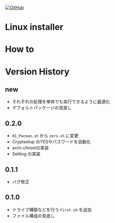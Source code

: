 <a href="LICENSE" alt="MIT License"><img alt="GitHub" src="https://img.shields.io/github/license/toshiki670/linux_installer?style=flat-square"></a>

# Linux installer

# How to

# Version History
## new
- それぞれの処理を単体でも実行できるように最適化
- デフォルトパッケージの見直し

## 0.2.0
- `01_Pacman.sh` から `zero.sh` に変更
- Cryptsetup のYESやパスワードを自動化
- arch-chrootの実装
- Setting の実装

## 0.1.1
- バグ修正

## 0.1.0
- ドライブ構築などを行う `First.sh` を追加
- ファイル構成の見直し
